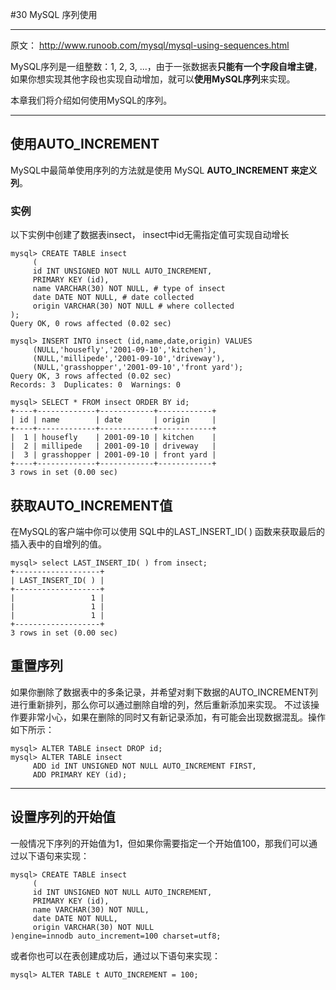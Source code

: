 #30 MySQL 序列使用



------

原文： http://www.runoob.com/mysql/mysql-using-sequences.html

MySQL序列是一组整数：1, 2, 3, ...，由于一张数据表**只能有一个字段自增主键**， 如果你想实现其他字段也实现自动增加，就可以**使用MySQL序列**来实现。

本章我们将介绍如何使用MySQL的序列。

------

## 使用AUTO_INCREMENT

MySQL中最简单使用序列的方法就是使用 MySQL **AUTO_INCREMENT 来定义列**。

### 实例

以下实例中创建了数据表insect， insect中id无需指定值可实现自动增长

```mysql
mysql> CREATE TABLE insect
	 (
	 id INT UNSIGNED NOT NULL AUTO_INCREMENT,
	 PRIMARY KEY (id),
	 name VARCHAR(30) NOT NULL, # type of insect
	 date DATE NOT NULL, # date collected
	 origin VARCHAR(30) NOT NULL # where collected
);
Query OK, 0 rows affected (0.02 sec)

mysql> INSERT INTO insect (id,name,date,origin) VALUES
	 (NULL,'housefly','2001-09-10','kitchen'),
	 (NULL,'millipede','2001-09-10','driveway'),
	 (NULL,'grasshopper','2001-09-10','front yard');
Query OK, 3 rows affected (0.02 sec)
Records: 3  Duplicates: 0  Warnings: 0

mysql> SELECT * FROM insect ORDER BY id;
+----+-------------+------------+------------+
| id | name        | date       | origin     |
+----+-------------+------------+------------+
|  1 | housefly    | 2001-09-10 | kitchen    |
|  2 | millipede   | 2001-09-10 | driveway   |
|  3 | grasshopper | 2001-09-10 | front yard |
+----+-------------+------------+------------+
3 rows in set (0.00 sec)
```



## 获取AUTO_INCREMENT值

在MySQL的客户端中你可以使用 SQL中的LAST_INSERT_ID( ) 函数来获取最后的插入表中的自增列的值。

```mysql
mysql> select LAST_INSERT_ID( ) from insect;
+-------------------+
| LAST_INSERT_ID( ) |
+-------------------+
|                 1 |
|                 1 |
|                 1 |
+-------------------+
3 rows in set (0.00 sec)
```



## 重置序列

如果你删除了数据表中的多条记录，并希望对剩下数据的AUTO_INCREMENT列进行重新排列，那么你可以通过删除自增的列，然后重新添加来实现。 不过该操作要非常小心，如果在删除的同时又有新记录添加，有可能会出现数据混乱。操作如下所示：

```Mysql
mysql> ALTER TABLE insect DROP id;
mysql> ALTER TABLE insect
	 ADD id INT UNSIGNED NOT NULL AUTO_INCREMENT FIRST,
	 ADD PRIMARY KEY (id);
```

------

## 设置序列的开始值

一般情况下序列的开始值为1，但如果你需要指定一个开始值100，那我们可以通过以下语句来实现：

```Mysql
mysql> CREATE TABLE insect
	 (
	 id INT UNSIGNED NOT NULL AUTO_INCREMENT,
	 PRIMARY KEY (id),
	 name VARCHAR(30) NOT NULL, 
	 date DATE NOT NULL,
	 origin VARCHAR(30) NOT NULL
)engine=innodb auto_increment=100 charset=utf8;
```

或者你也可以在表创建成功后，通过以下语句来实现：

```Mysql
mysql> ALTER TABLE t AUTO_INCREMENT = 100;
```